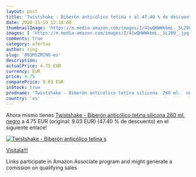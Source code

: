 ```yaml
---
layout: post
title: 'Twistshake - Biberón anticólico tetina s al 47.40 % de descuento'
date: 2020-11-19 12:18:00
thumbnailImage: 'https://m.media-amazon.com/images/I/41wQHWWkbmL._SL200_.jpg'
images: [ 'https://m.media-amazon.com/images/I/41wQHWWkbmL._SL200_.jpg' ]
comments: true
category: ofertas
author: ring
slug: 'B01MSZMINO-es'
description:
actualPrice: 4.75 EUR
currency: EUR
price: 4.75
comparePrice: 9.03 EUR
inStock: true
prodname: 'Twistshake - Biberón anticólico tetina silicona  260 ml.  negro'
country: 'es'
---
```


Ahora mismo tienes [Twistshake - Biberón anticólico tetina silicona  260 ml.  negro](https://www.amazon.es/dp/B01MSZMINO/?tag=tolees-21) a 4.75 EUR (original: 9.03 EUR) (47.40 %  de descuento) en el siguiente enlace!

[![Twistshake - Biberón anticólico tetina s](https://m.media-amazon.com/images/I/41wQHWWkbmL._SL200_.jpg)](https://www.amazon.es/dp/B01MSZMINO/?tag=tolees-21)

[Visítala!!!](https://www.amazon.es/dp/B01MSZMINO/?tag=tolees-21)

Links participate in Amazon Associate program and might generate a comission on qualifying sales
